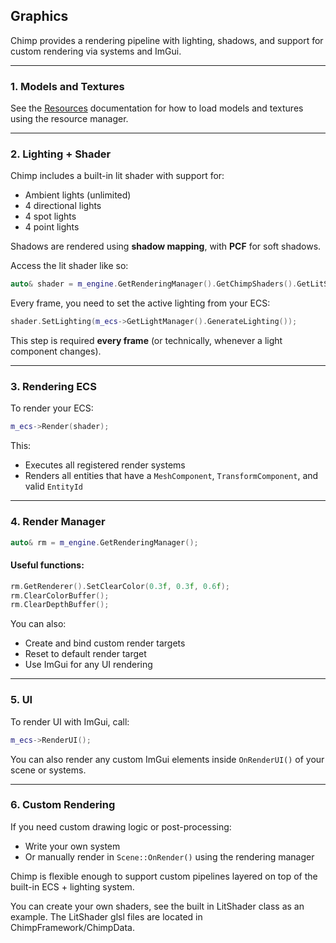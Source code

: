## Graphics

Chimp provides a rendering pipeline with lighting, shadows, and support for custom rendering via systems and ImGui.

---

### 1. **Models and Textures**

See the [Resources](#resources) documentation for how to load models and textures using the resource manager.

---

### 2. **Lighting + Shader**

Chimp includes a built-in lit shader with support for:

- Ambient lights (unlimited)
- 4 directional lights
- 4 spot lights
- 4 point lights

Shadows are rendered using **shadow mapping**, with **PCF** for soft shadows.

Access the lit shader like so:

```cpp
auto& shader = m_engine.GetRenderingManager().GetChimpShaders().GetLitShader();
```

Every frame, you need to set the active lighting from your ECS:

```cpp
shader.SetLighting(m_ecs->GetLightManager().GenerateLighting());
```

This step is required **every frame** (or technically, whenever a light component changes).

---

### 3. **Rendering ECS**

To render your ECS:

```cpp
m_ecs->Render(shader);
```

This:

- Executes all registered render systems
- Renders all entities that have a `MeshComponent`, `TransformComponent`, and valid `EntityId`

---

### 4. **Render Manager**

```cpp
auto& rm = m_engine.GetRenderingManager();
```

#### Useful functions:
```cpp
rm.GetRenderer().SetClearColor(0.3f, 0.3f, 0.6f);
rm.ClearColorBuffer();
rm.ClearDepthBuffer();
```

You can also:

- Create and bind custom render targets
- Reset to default render target
- Use ImGui for any UI rendering

---

### 5. **UI**

To render UI with ImGui, call:

```cpp
m_ecs->RenderUI();
```

You can also render any custom ImGui elements inside `OnRenderUI()` of your scene or systems.

---

### 6. **Custom Rendering**

If you need custom drawing logic or post-processing:

- Write your own system
- Or manually render in `Scene::OnRender()` using the rendering manager

Chimp is flexible enough to support custom pipelines layered on top of the built-in ECS + lighting system.

You can create your own shaders, see the built in LitShader class as an example.
The LitShader glsl files are located in ChimpFramework/ChimpData.
